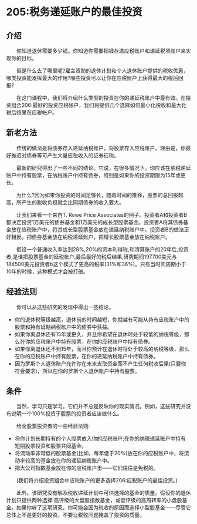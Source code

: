 # 205:税务递延账户的最佳投资
## 介绍

　　你知道退休需要多少钱。你知道你需要把钱存进应税账户和递延税项账户来实现你的目标。

　　但是什么去了哪里呢?雇主资助的退休计划和个人退休账户提供的税收优惠，哪类投资能发挥最大的作用?哪些投资可以让你在应税账户上获得最大的税后回报?

　　在这门课程中，我们将介绍什么类型的投资在你的递延税账户中最有效。在投资组合206:最好的投资应税帐户，我们将提供几个选择如何最小化税收和最大化税后结果在应税帐户。

## 新老方法

　　传统的做法是将债券存入递延纳税账户，将股票存入应税账户。理由是，你最好推迟对债券等可产生大量应税收入的证券征税。

　　最新的研究得出了一些不同的结论。它说，在很多情况下，你应该在纳税递延账户中持有股票，在纳税账户中持有债券，特别是如果你的投资期限为15年或更长。

　　为什么?因为如果你投资的时间足够长，随着时间的推移，股票的总回报越高，所产生的税收负担就会比同期债券的收入要大。

　　让我们来看一个来自T. Rowe Price Associates的例子。投资者A和投资者B都决定投资1万美元的债券基金和1万美元的成长型股票基金。投资者A将其债券基金放在应税账户中，将其成长型股票基金放在递延纳税账户中。投资者B的做法正好相反，把债券基金放在纳税递延账户，把增长股票基金放在纳税账户。

　　假设一个普通收入率达到28%,20%的资本利得税,和清算账户的20年后,投资者,是谁把股票基金的延税帐户,最后最好的税后结果,研究期间197700美元与184500美元投资者b这个模式了更高的税率(31%和36%)。只有当时间周期小于10年的时候，这种模式才会被打破。

## 经验法则

　　你可以从这些研究的发现中得出一些结论。

* 你的退休税等级越高，退休前的时间越短，你就越有可能从持有应税账户中的股票和持有延期纳税账户中的债券中获益。
* 如果你离退休还有15年或更久，并且你希望在退休时处于较低的纳税等级，那么在你的应税账户中持有股票，在你的应税账户中持有债券。
* 如果你离退休还不到15年，而且你预计在退休时将处于较高的纳税等级，那么在你的应税账户中持有股票，在你的递延纳税账户中持有债券。
* 因为罗斯个人退休账户允许你在未来支取资金而不产生任何税收后果(只要你符合要求)，所以在你的罗斯个人退休账户中持有股票。

## 条件

　　当然，学习只是学习。它们并不总是反映你的现实情况。例如，这些研究并没有说明一个100%投资于股票的投资者应该做什么。

　　给全股票投资者的一些经验法则:

* 将你计划长期持有的个人股票放入你的应税账户;在你的纳税递延账户中持有短期股票投资和股票共同基金。
* 将流动率非常低的股票基金(比如，每年低于20%)放在你的应税账户中，将流动率较高的基金放在你的递延纳税账户中。
* 把大公司指数基金放在你的应税账户里——它们往往是免税的。

　　(我们将介绍投资组合中应税账户的更多选择206:应税账户的最佳投资。)

　　此外，该研究没有触及税收递延计划中可供选择的基金的质量。假设你的退休计划只提供两种选择:高评级的大盘股指数基金，或低评级的高周转率的小盘股基金。如果你听了这项研究，你可能会因为税收的原因而选择小型股基金——尽管它总体上不是更好的投资。不要让税收问题掩盖了投资的质量。
